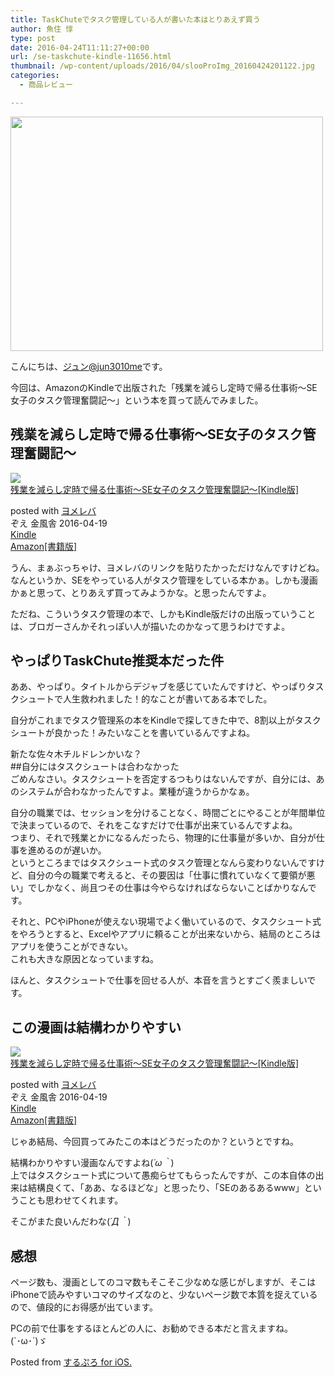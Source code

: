 ```yaml
---
title: TaskChuteでタスク管理している人が書いた本はとりあえず買う
author: 魚住 惇
type: post
date: 2016-04-24T11:11:27+00:00
url: /se-taskchute-kindle-11656.html
thumbnail: /wp-content/uploads/2016/04/slooProImg_20160424201122.jpg
categories:
  - 商品レビュー

---
```

<img decoding="async" loading="lazy" alt="" src="/wp-content/uploads/2016/04/slooProImg_20160424201115.jpg" width="500" height="375" />  
<!--more-->

  
こんにちは、[ジュン@jun3010me][1]です。

今回は、AmazonのKindleで出版された「残業を減らし定時で帰る仕事術〜SE女子のタスク管理奮闘記〜」という本を買って読んでみました。

## 残業を減らし定時で帰る仕事術〜SE女子のタスク管理奮闘記〜

<div class="booklink-box">
  <div class="booklink-image">
    <a href="http://www.amazon.co.jp/exec/obidos/asin/B01EJO29G0/jn050191-22/" target="_blank" ><img decoding="async" src="http://ecx.images-amazon.com/images/I/51HmTT%2B6e5L._SL160_.jpg" style="border: none;" /></a>
  </div>
  <div class="booklink-info">
    <div class="booklink-name">
      <a href="http://www.amazon.co.jp/exec/obidos/asin/B01EJO29G0/jn050191-22/" target="_blank" >残業を減らし定時で帰る仕事術〜SE女子のタスク管理奮闘記〜[Kindle版]</a></p>
      <div class="booklink-powered-date">
        posted with <a href="http://yomereba.com" rel="nofollow" target="_blank">ヨメレバ</a>
      </div>
    </div>
    <div class="booklink-detail">
      ぞえ 金風舎 2016-04-19
    </div>
    <div class="booklink-link2">
      <div class="shoplinkkindle">
        <a href="http://www.amazon.co.jp/exec/obidos/ASIN/B01EJO29G0/jn050191-22/" target="_blank" >Kindle</a>
      </div>
      <div class="shoplinkamazon">
        <a href="http://www.amazon.co.jp/gp/search?keywords=%8Ec%8B%C6%82%F0%8C%B8%82%E7%82%B5%92%E8%8E%9E%82%C5%8BA%82%E9%8Ed%8E%96%8Fp%81%60SE%8F%97%8Eq%82%CC%83%5E%83X%83N%8A%C7%97%9D%95%B1%93%AC%8BL%81%60&#038;__mk_ja_JP=%83J%83%5E%83J%83i&#038;url=search-alias%3Dstripbooks&#038;tag=jn050191-22" target="_blank" >Amazon[書籍版]</a>
      </div></p>
    </div>
  </div>
  <div class="booklink-footer">
  </div>
</div>

うん、まぁぶっちゃけ、ヨメレバのリンクを貼りたかっただけなんですけどね。なんというか、SEをやっている人がタスク管理をしている本かぁ。しかも漫画かぁと思って、とりあえず買ってみようかな。と思ったんですよ。

ただね、こういうタスク管理の本で、しかもKindle版だけの出版っていうことは、ブロガーさんかそれっぽい人が描いたのかなって思うわけですよ。

## やっぱりTaskChute推奨本だった件

ああ、やっぱり。タイトルからデジャブを感じていたんですけど、やっぱりタスクシュートで人生救われました！的なことが書いてある本でした。

自分がこれまでタスク管理系の本をKindleで探してきた中で、8割以上がタスクシュートが良かった！みたいなことを書いているんですよね。

新たな佐々木チルドレンかいな？  
##自分にはタスクシュートは合わなかった  
ごめんなさい。タスクシュートを否定するつもりはないんですが、自分には、あのシステムが合わなかったんですよ。業種が違うからかなぁ。

自分の職業では、セッションを分けることなく、時間ごとにやることが年間単位で決まっているので、それをこなすだけで仕事が出来ているんですよね。  
つまり、それで残業とかになるんだったら、物理的に仕事量が多いか、自分が仕事を進めるのが遅いか。  
というところまではタスクシュート式のタスク管理となんら変わりないんですけど、自分の今の職業で考えると、その要因は「仕事に慣れていなくて要領が悪い」でしかなく、尚且つその仕事は今やらなければならないことばかりなんです。

それと、PCやiPhoneが使えない現場でよく働いているので、タスクシュート式をやろうとすると、Excelやアプリに頼ることが出来ないから、結局のところはアプリを使うことができない。  
これも大きな原因となっていますね。

ほんと、タスクシュートで仕事を回せる人が、本音を言うとすごく羨ましいです。

## この漫画は結構わかりやすい

<div class="booklink-box">
  <div class="booklink-image">
    <a href="http://www.amazon.co.jp/exec/obidos/asin/B01EJO29G0/jn050191-22/" target="_blank" ><img decoding="async" src="http://ecx.images-amazon.com/images/I/51HmTT%2B6e5L._SL160_.jpg" style="border: none;" /></a>
  </div>
  <div class="booklink-info">
    <div class="booklink-name">
      <a href="http://www.amazon.co.jp/exec/obidos/asin/B01EJO29G0/jn050191-22/" target="_blank" >残業を減らし定時で帰る仕事術〜SE女子のタスク管理奮闘記〜[Kindle版]</a></p>
      <div class="booklink-powered-date">
        posted with <a href="http://yomereba.com" rel="nofollow" target="_blank">ヨメレバ</a>
      </div>
    </div>
    <div class="booklink-detail">
      ぞえ 金風舎 2016-04-19
    </div>
    <div class="booklink-link2">
      <div class="shoplinkkindle">
        <a href="http://www.amazon.co.jp/exec/obidos/ASIN/B01EJO29G0/jn050191-22/" target="_blank" >Kindle</a>
      </div>
      <div class="shoplinkamazon">
        <a href="http://www.amazon.co.jp/gp/search?keywords=%8Ec%8B%C6%82%F0%8C%B8%82%E7%82%B5%92%E8%8E%9E%82%C5%8BA%82%E9%8Ed%8E%96%8Fp%81%60SE%8F%97%8Eq%82%CC%83%5E%83X%83N%8A%C7%97%9D%95%B1%93%AC%8BL%81%60&#038;__mk_ja_JP=%83J%83%5E%83J%83i&#038;url=search-alias%3Dstripbooks&#038;tag=jn050191-22" target="_blank" >Amazon[書籍版]</a>
      </div></p>
    </div>
  </div>
  <div class="booklink-footer">
  </div>
</div>

じゃあ結局、今回買ってみたこの本はどうだったのか？というとですね。

<span class="b">結構わかりやすい漫画なんですよね(<em>´ω｀</em>)</span>  
上ではタスクシュート式について愚痴らせてもらったんですが、この本自体の出来は結構良くて、「ああ、なるほどな」と思ったり、「SEのあるあるwww」ということも思わせてくれます。

そこがまた良いんだわな(_´Д｀_)

## 感想

ページ数も、漫画としてのコマ数もそこそこ少なめな感じがしますが、そこはiPhoneで読みやすいコマのサイズなのと、少ないページ数で本質を捉えているので、値段的にお得感が出ています。

PCの前で仕事をするほとんどの人に、お勧めできる本だと言えますね。  
(\`･ω･´)ゞ

Posted from <a href="https://itunes.apple.com/jp/app/surupuro-for-ios-buroguedita/id436676299?mt=11l7gE" target="_blank">するぷろ for iOS.</a>

 [1]: https://twitter.com/jun3010me